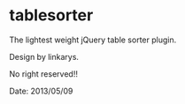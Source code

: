 tablesorter
===========

The lightest weight jQuery table sorter plugin.

Design by linkarys.

No right reserved!!

Date: 2013/05/09
